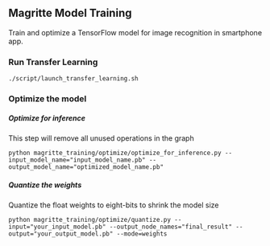 ## Magritte Model Training

Train and optimize a TensorFlow model for image recognition in smartphone app.

### Run Transfer Learning
```
./script/launch_transfer_learning.sh
```

### Optimize the model
##### Optimize for inference
This step will remove all unused operations in the graph
```
python magritte_training/optimize/optimize_for_inference.py --input_model_name="input_model_name.pb" --output_model_name="optimized_model_name.pb"
```

##### Quantize the weights
Quantize the float weights to eight-bits to shrink the model size
```
python magritte_training/optimize/quantize.py --input="your_input_model.pb" --output_node_names="final_result" --output="your_output_model.pb" --mode=weights
```
